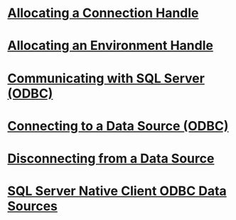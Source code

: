 # [Allocating a Connection Handle](allocating-a-connection-handle.md)
# [Allocating an Environment Handle](allocating-an-environment-handle.md)
# [Communicating with SQL Server (ODBC)](communicating-with-sql-server-odbc.md)
# [Connecting to a Data Source (ODBC)](connecting-to-a-data-source-odbc.md)
# [Disconnecting from a Data Source](disconnecting-from-a-data-source.md)
# [SQL Server Native Client ODBC Data Sources](sql-server-native-client-odbc-data-sources.md)
